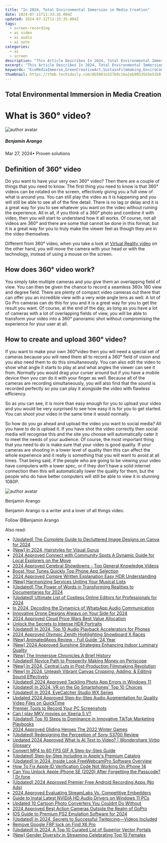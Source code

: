 ```yaml
---
title: "In 2024, Total Environmental Immersion in Media Creation"
date: 2024-07-11T11:33:35.004Z
updated: 2024-07-12T11:33:35.004Z
tags: 
  - screen-recording
  - ai video
  - ai audio
  - ai auto
categories: 
  - ai
  - screen
description: "This Article Describes In 2024, Total Environmental Immersion in Media Creation"
excerpt: "This Article Describes In 2024, Total Environmental Immersion in Media Creation"
keywords: "EcoMediaImmerse,GreenCreativeArt,SustainFilmmaking,EnviroContentMaking,MediaEcoLearn,CreativeGreenMedia,ImmersionMediaSustainable"
thumbnail: https://thmb.techidaily.com/8b5881e327b9c1ba2eb90535b5e52b8fb37d29efd85f95b1f8c43ff4375091ae.jpg
---
```


## Total Environmental Immersion in Media Creation

# What is 360° video?

![author avatar](https://images.wondershare.com/filmora/article-images/benjamin-arango-author.jpg)

##### Benjamin Arango

 Mar 27, 2024• Proven solutions

## Definition of 360° video

 Do you want to have your very own 360° video? Then there are a couple of things that you need to know. The first thing you need to know is that 360° videos can be rotated on the screen, effectively giving you a full view of what is around you. You can still play the video as it is happening and you will still be able to see all of the fine detail. There is no lag or delay and it is a great way for you to see whatever you want on the video without ruining the experience. All in all, if you think of a 360° photo and combine it with video, then you will start to understand how it all works. Of course, not all videos are 360° and there are some that cannot be done in this format, but it is a great way for you to truly make the viewer feel as though they are in the video themselves.

 Different from 360° video, when you take a look at [Virtual Reality video](https://filmora.wondershare.com/virtual-reality/what-is-vr-video.html) on the other hand, you will move the camera with your head or with the technology, instead of using a mouse on the screen.

## How does 360° video work?

 You simply take multiple cameras and you give them an overlapping field of view. You can then be given the chance to record a seamless 360x 180 view and degree field. There are plenty of compact video cameras out there that can offer you an incredible view with a very wide angle lens as well. A lot of Go Pro cameras can do this for you and it is a great way for you to get the result you want. Of course, at the end of the day, as long as you have a lot of cameras with a lot of overlapping fields of view, you will be able to transform your video into a 360° panoramic shot without compromising the experience for your user at all.

## How to create and upload 360° video?

 If you want to make your own 360°video then you will need a special set of cameras because you will need them all to record a 360° field of vision and you also need them to do this simultaneously. You can also edit the video to show what angle it starts to play at and what angles the viewer can see it from. Normally you would drag your curser around but if you have a mobile device then you can do it with your finger as well. Because all of the cameras are recording simultaneously, you will also find that the sound is recorded perfectly so you can play it alongside the video with flawless efficiency.

 So as you can see, it is more than easy enough for you to upload your video and you would be very surprised to see how easy it is for you to get started. You can shoot your video in the same time it would normally.

 So how do you go ahead and upload the video you want to social media? All you have to do is upload it. If you have shot the video correctly then social media will recognise this and the site you choose will automatically cater it to meet the needs of your audience. Of course, the most important thing that you need to do is make sure that your video is good quality. If your cameras are shooting in a lower level of quality then this can affect the whole experience and it really is something that you will want to avoid at all times. That being said, if the people who are going to be viewing your video have computers with a lower spec, or if they don’t have a solid internet connection then this will automatically lower the quality for them, but the people who do have better computers will still be able to view it in stunning 1080P.

![author avatar](https://images.wondershare.com/filmora/article-images/benjamin-arango-author.jpg)

Benjamin Arango

Benjamin Arango is a writer and a lover of all things video.

Follow @Benjamin Arango


<ins class="adsbygoogle"
     style="display:block"
     data-ad-format="autorelaxed"
     data-ad-client="ca-pub-7571918770474297"
     data-ad-slot="1223367746"></ins>



<ins class="adsbygoogle"
     style="display:block"
     data-ad-client="ca-pub-7571918770474297"
     data-ad-slot="8358498916"
     data-ad-format="auto"
     data-full-width-responsive="true"></ins>




<span class="atpl-alsoreadstyle">Also read:</span>
<div><ul>
<li><a href="https://fox-blue.techidaily.com/updated-the-complete-guide-to-decluttered-image-designs-on-canva-for-2024/"><u>[Updated] The Complete Guide to Decluttered Image Designs on Canva for 2024</u></a></li>
<li><a href="https://fox-blue.techidaily.com/new-in-2024-hairstyles-for-visual-gurus/"><u>[New] In 2024, Hairstyles for Visual Gurus</u></a></li>
<li><a href="https://fox-blue.techidaily.com/2024-approved-connect-with-community-spots-a-dynamic-guide-for-local-explorers-on-the-move/"><u>2024 Approved  Connect with Community Spots  A Dynamic Guide for Local Explorers on the Move</u></a></li>
<li><a href="https://fox-blue.techidaily.com/2024-approved-cerebral-showdowns-top-general-knowledge-videos/"><u>2024 Approved  Cerebral Showdowns - Top General Knowledge Videos</u></a></li>
<li><a href="https://fox-blue.techidaily.com/boost-your-tunes-quickly-top-phone-app-selection/"><u>Boost Your Tunes Quickly  Top Phone App Selection</u></a></li>
<li><a href="https://fox-blue.techidaily.com/2024-approved-compre-written-explanation-easy-hdr-understanding/"><u>2024 Approved  Compre Written Explanation  Easy HDR Understanding</u></a></li>
<li><a href="https://fox-blue.techidaily.com/new-harmonizing-services-uniting-your-musical-lists/"><u>[New] Harmonizing Services  Uniting Your Musical Lists</u></a></li>
<li><a href="https://fox-blue.techidaily.com/updated-the-power-of-words-in-transforming-realities-to-documentaries-for-2024/"><u>[Updated] The Power of Words in Transforming Realities to Documentaries for 2024</u></a></li>
<li><a href="https://fox-blue.techidaily.com/updated-ultimate-list-of-costless-online-editors-for-professionals-for-2024/"><u>[Updated] Ultimate List of Costless Online Editors for Professionals for 2024</u></a></li>
<li><a href="https://fox-blue.techidaily.com/in-2024-decoding-the-dynamics-of-whatsapp-audio-communication/"><u>In 2024, Decoding the Dynamics of WhatsApp Audio Communication</u></a></li>
<li><a href="https://fox-blue.techidaily.com/innovative-drone-designs-always-on-your-side-for-2024/"><u>Innovative Drone Designs  Always on Your Side for 2024</u></a></li>
<li><a href="https://fox-blue.techidaily.com/2024-approved-cloud-price-wars-best-value-allocation/"><u>2024 Approved  Cloud Price Wars  Best Value Allocation</u></a></li>
<li><a href="https://fox-blue.techidaily.com/unlock-the-secrets-to-intense-hdr-portraits/"><u>Unlock the Secrets to Intense HDR Portraits</u></a></li>
<li><a href="https://fox-blue.techidaily.com/updated-in-2024-top-10-audio-playback-accelerators-for-phones/"><u>[Updated] In 2024, Top 10 Audio Playback Accelerators for Phones</u></a></li>
<li><a href="https://fox-blue.techidaily.com/2024-approved-olympic-zenith-highlighting-snowboard-x-races/"><u>2024 Approved  Olympic Zenith  Highlighting Snowboard X Races</u></a></li>
<li><a href="https://fox-blue.techidaily.com/new-animatedapps-review-full-guide-24-year/"><u>[New] AnimatedApps Review - Full Guide '24 Year</u></a></li>
<li><a href="https://fox-blue.techidaily.com/new-2024-approved-sunshine-strategies-enhancing-indoor-luminary-quality/"><u>[New] 2024 Approved  Sunshine Strategies  Enhancing Indoor Luminary Quality</u></a></li>
<li><a href="https://fox-blue.techidaily.com/new-the-immersive-chronicles-a-brief-history/"><u>[New] The Immersive Chronicles  A Brief History</u></a></li>
<li><a href="https://fox-blue.techidaily.com/updated-novice-path-to-prosperity-making-money-on-periscope/"><u>[Updated] Novice Path to Prosperity  Making Money on Periscope</u></a></li>
<li><a href="https://fox-blue.techidaily.com/new-in-2024-central-luts-in-post-production-filmmaking-revolution/"><u>[New] In 2024, Central Luts in Post-Production  Filmmaking Revolution</u></a></li>
<li><a href="https://fox-blue.techidaily.com/new-in-2024-unleash-vibrant-canvas-cropping-adding-and-editing-sound-effectively/"><u>[New] In 2024, Unleash Vibrant Canvas  Cropping, Adding, & Editing Sound Effectively</u></a></li>
<li><a href="https://fox-blue.techidaily.com/updated-2024-approved-tackling-photo-app-errors-in-windows-11/"><u>[Updated] 2024 Approved  Tackling Photo App Errors in Windows 11</u></a></li>
<li><a href="https://fox-blue.techidaily.com/updated-in-2024-vr-on-the-go-smartphones-top-10-choices/"><u>[Updated] In 2024, VR on the Go  Smartphones' Top 10 Choices</u></a></li>
<li><a href="https://screen-sharing-recording.techidaily.com/updated-in-2024-eyecatcher-studio-wx-series/"><u>[Updated] In 2024, EyeCatcher Studio WX Series</u></a></li>
<li><a href="https://audio-shaping.techidaily.com/updated-2024-approved-step-by-step-audio-augmentation-for-quality-video-files-on-quicktime/"><u>Updated 2024 Approved Step-by-Step Audio Augmentation for Quality Video Files on QuickTime</u></a></li>
<li><a href="https://desktop-recording.techidaily.com/premier-tools-to-record-your-pc-screenshots/"><u>Premier Tools to Record Your PC Screenshots</u></a></li>
<li><a href="https://phone-solutions.techidaily.com/can-i-play-mkv-movies-on-xperia-5-v-by-aiseesoft-video-converter-play-mkv-on-android/"><u>Can I play MKV movies on Xperia 5 V?</u></a></li>
<li><a href="https://tiktok-clips.techidaily.com/updated-top-10-steps-to-dominance-in-innovative-tiktok-marketing-playbooks/"><u>[Updated] Top 10 Steps to Dominance in Innovative TikTok Marketing Playbooks</u></a></li>
<li><a href="https://fox-hovers.techidaily.com/2024-approved-gliding-heroes-the-2022-winter-games/"><u>2024 Approved  Gliding Heroes  The 2022 Winter Games</u></a></li>
<li><a href="https://extra-approaches.techidaily.com/updated-redesigning-the-perception-of-sony-s3700-review/"><u>[Updated] Redesigning the Perception of Sony S3700 Review</u></a></li>
<li><a href="https://ai-voice-clone.techidaily.com/updated-2024-approved-what-is-ai-text-to-video-wondershare-virbo-glossary/"><u>Updated 2024 Approved What Is AI Text to Video? | Wondershare Virbo Glossary</u></a></li>
<li><a href="https://ai-editing-video.techidaily.com/convert-mp4-to-60-fps-gif-a-step-by-step-guide/"><u>Convert MP4 to 60 FPS GIF A Step-by-Step Guide</u></a></li>
<li><a href="https://extra-skills.techidaily.com/updated-step-by-step-including-in-apples-premium-catalog/"><u>[Updated] Step-by-Step  Including in Apple's Premium Catalog</u></a></li>
<li><a href="https://desktop-recording.techidaily.com/updated-in-2024-inside-look-freewebcampro-software-overview/"><u>[Updated] In 2024, Inside Look  FreeWebcamPro Software Overview</u></a></li>
<li><a href="https://apple-account.techidaily.com/how-to-fix-apple-id-verification-code-not-working-on-iphone-14-by-drfone-ios/"><u>How To Fix Apple ID Verification Code Not Working On iPhone 14</u></a></li>
<li><a href="https://iphone-unlock.techidaily.com/can-you-unlock-apple-iphone-se-2020-after-forgetting-the-passcode-drfone-by-drfone-ios/"><u>Can You Unlock Apple iPhone SE (2020) After Forgetting the Passcode? | Dr.fone</u></a></li>
<li><a href="https://visual-screen-recording.techidaily.com/updated-2024-approved-premier-free-android-recording-apps-no-ads/"><u>[Updated] 2024 Approved  Premier Free Android Recording Apps (No Ads)</u></a></li>
<li><a href="https://desktop-recording.techidaily.com/2024-approved-evaluating-streamlabs-vs-competitive-embedders/"><u>2024 Approved  Evaluating StreamLabs Vs. Competitive Embedders</u></a></li>
<li><a href="https://driver-install.techidaily.com/guide-to-instal-latest-nvidia-hd-audio-drivers-on-windows-11-pcs/"><u>Guide to Instal Latest NVIDIA HD Audio Drivers on Windows 11 PCs</u></a></li>
<li><a href="https://animation-videos.techidaily.com/updated-10-cartoon-photo-converters-you-couldnt-do-without/"><u>Updated 10 Cartoon Photo Converters You Couldnt Do Without</u></a></li>
<li><a href="https://extra-hints.techidaily.com/2024-approved-best-action-cameras-outside-the-realm-of-gopro/"><u>2024 Approved  Best Action Cameras Outside the Realm of GoPro</u></a></li>
<li><a href="https://screen-capture.techidaily.com/ios-guide-to-premium-ps2-emulation-software-for-2024/"><u>IOS Guide to Premium PS2 Emulation Software for 2024</u></a></li>
<li><a href="https://twitter-videos.techidaily.com/updated-in-2024-secrets-to-successful-twitpicingvideos-included/"><u>[Updated] In 2024, Secrets to Successful Twitpicing—Videos Included</u></a></li>
<li><a href="https://review-topics.techidaily.com/remove-google-frp-lock-on-find-x6-pro-by-drfone-android-unlock-remove-google-frp/"><u>Remove Google FRP lock on Find X6 Pro</u></a></li>
<li><a href="https://fox-http.techidaily.com/updated-in-2024-a-top-10-curated-list-of-superior-vector-portals/"><u>[Updated] In 2024, A Top 10 Curated List of Superior Vector Portals</u></a></li>
<li><a href="https://youtube-help.techidaily.com/new-gender-diversity-in-streaming-celebrating-top-10-females/"><u>[New] Gender Diversity in Streaming  Celebrating Top 10 Females</u></a></li>
</ul></div>
